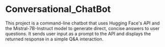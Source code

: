 # Conversational_ChatBot
This project is a command-line chatbot that uses Hugging Face's API and the Mistral-7B-Instruct model to generate direct, concise answers to user questions.   It sends user input as a prompt to the API and displays the returned response in a simple Q&amp;A interaction.
